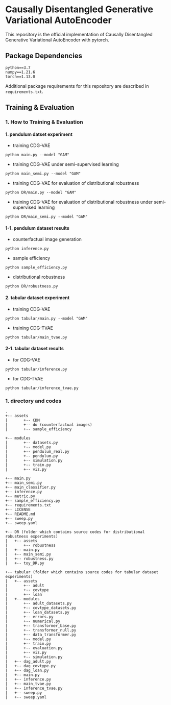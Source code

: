 # Causally Disentangled Generative Variational AutoEncoder

This repository is the official implementation of Causally Disentangled Generative Variational AutoEncoder with pytorch. 

## Package Dependencies

```setup
python==3.7
numpy==1.21.6
torch==1.13.0
```
Additional package requirements for this repository are described in `requirements.txt`.

## Training & Evaluation 

### 1. How to Training & Evaluation  

#### 1. pendulum datset experiment

- training CDG-VAE
```
python main.py --model "GAM"
```   
- training CDG-VAE under semi-supervised learning
```
python main_semi.py --model "GAM"
```   
- training CDG-VAE for evaluation of distributional robustness
```
python DR/main.py --model "GAM"
```   
- training CDG-VAE for evaluation of distributional robustness under semi-supervised learning
```
python DR/main_semi.py --model "GAM"
```   

#### 1-1. pendulum dataset results
- counterfactual image generation
```
python inference.py
```
- sample efficiency
```
python sample_efficiency.py
```
- distributional robustness
```
python DR/robustness.py
```

#### 2. tabular dataset experiment
- training CDG-VAE
```
python tabular/main.py --model "GAM"
```  
- training CDG-TVAE
```
python tabular/main_tvae.py 
```  

#### 2-1. tabular dataset results
- for CDG-VAE
```
python tabular/inference.py
```  
- for CDG-TVAE
```
python tabular/inference_tvae.py 
```  

<!-- ## Results

<center><img  src="https://github.com/an-seunghwan/causal_vae/blob/main/assets/do/do_GAMsemi_nonlinear.png?raw=true" width="800"  height="400"></center> -->

### 1. directory and codes

```
.
+-- assets 
|       +-- CDM 
|       +-- do (counterfactual images)
|       +-- sample_efficiency

+-- modules 
|       +-- datasets.py
|       +-- model.py
|       +-- pendulum_real.py
|       +-- pendulum.py
|       +-- simulation.py
|       +-- train.py
|       +-- viz.py

+-- main.py
+-- main_semi.py
+-- main_classifier.py
+-- inference.py
+-- metric.py
+-- sample_efficiency.py
+-- requirements.txt
+-- LICENSE
+-- README.md
+-- sweep.py
+-- sweep.yaml

+-- DR (folder which contains source codes for distributional robustness experiments)
|   +-- assets 
|       +-- robustness
|   +-- main.py
|   +-- main_semi.py
|   +-- robustness.py
|   +-- toy_DR.py

+-- tabular (folder which contains source codes for tabular dataset experiments)
|   +-- assets 
|       +-- adult
|       +-- covtype
|       +-- loan
|   +-- modules
|       +-- adult_datasets.py
|       +-- covtype_datasets.py
|       +-- loan_datasets.py
|       +-- errors.py
|       +-- numerical.py
|       +-- transformer_base.py
|       +-- transformer_null.py
|       +-- data_transformer.py
|       +-- model.py
|       +-- train.py
|       +-- evaluation.py
|       +-- viz.py
|       +-- simulation.py
|   +-- dag_adult.py
|   +-- dag_covtype.py
|   +-- dag_loan.py
|   +-- main.py
|   +-- inference.py
|   +-- main_tvae.py
|   +-- inference_tvae.py
|   +-- sweep.py
|   +-- sweep.yaml
```